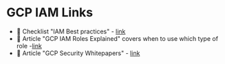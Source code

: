 # GCP IAM Links

- 📘 Checklist "IAM Best practices" - [link](https://cloud.google.com/iam/docs/using-iam-securely)
- 📘 Article "GCP IAM Roles Explained" covers when to use which type of role -[link](https://medium.com/google-cloud/gcp-iam-roles-explained-af84955346e7)
- 📘 Article "GCP Security Whitepapers" - [link](https://services.google.com/fh/files/misc/security_whitepapers_march2018.pdf)
